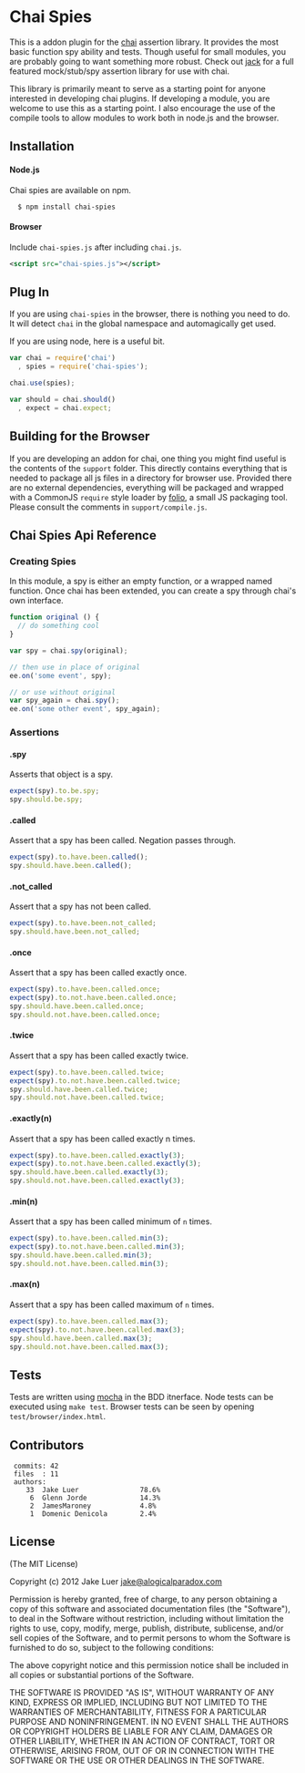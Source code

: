 # Chai Spies

This is a addon plugin for the [chai](http://github.com/logicalparadox/chai) assertion library. It provides the 
most basic function spy ability and tests. Though useful for small modules, you are probably going to want something
more robust. Check out [jack](http://github.com/vesln/jack) for a full featured mock/stub/spy assertion library for use with chai.

This library is primarily meant to serve as a starting point for anyone interested in developing chai plugins. If
developing a module, you are welcome to use this as a starting point. I also encourage the use of the compile
tools to allow modules to work both in node.js and the browser.

## Installation

#### Node.js

Chai spies are available on npm.

      $ npm install chai-spies

#### Browser

Include `chai-spies.js` after including `chai.js`. 

```xml
<script src="chai-spies.js"></script>
```

## Plug In

If you are using `chai-spies` in the browser, there is nothing you need to do. It will detect `chai` in the global
namespace and automagically get used.

If you are using node, here is a useful bit.

```js
var chai = require('chai')
  , spies = require('chai-spies');

chai.use(spies);

var should = chai.should()
  , expect = chai.expect; 
```

## Building for the Browser

If you are developing an addon for chai, one thing you might find useful is the contents of the `support` folder.
This directly contains everything that is needed to package all js files in a directory for browser use. Provided
there are no external dependencies, everything will be packaged and wrapped with a CommonJS `require` style loader
by [folio](https://github.com/logicalparadox/folio), a small JS packaging tool. Please consult the comments in `support/compile.js`.

## Chai Spies Api Reference

### Creating Spies

In this module, a spy is either an empty function, or a wrapped named function.
Once chai has been extended, you can create a spy through chai's own interface.

```js
function original () {
  // do something cool
}

var spy = chai.spy(original);

// then use in place of original
ee.on('some event', spy);

// or use without original
var spy_again = chai.spy();
ee.on('some other event', spy_again);
```

### Assertions

#### .spy

Asserts that object is a spy.

```js
expect(spy).to.be.spy;
spy.should.be.spy;
```

#### .called

Assert that a spy has been called. Negation passes through.

```js
expect(spy).to.have.been.called();
spy.should.have.been.called();
```

#### .not_called

Assert that a spy has not been called. 

```js
expect(spy).to.have.been.not_called;
spy.should.have.been.not_called;
```

#### .once

Assert that a spy has been called exactly once.

```js
expect(spy).to.have.been.called.once;
expect(spy).to.not.have.been.called.once;
spy.should.have.been.called.once;
spy.should.not.have.been.called.once;
```

#### .twice

Assert that a spy has been called exactly twice.

```js
expect(spy).to.have.been.called.twice;
expect(spy).to.not.have.been.called.twice;
spy.should.have.been.called.twice;
spy.should.not.have.been.called.twice;
```

#### .exactly(n)

Assert that a spy has been called exactly n times.

```js
expect(spy).to.have.been.called.exactly(3);
expect(spy).to.not.have.been.called.exactly(3);
spy.should.have.been.called.exactly(3);
spy.should.not.have.been.called.exactly(3);
```

#### .min(n)

Assert that a spy has been called minimum of `n` times.

```js
expect(spy).to.have.been.called.min(3);
expect(spy).to.not.have.been.called.min(3);
spy.should.have.been.called.min(3);
spy.should.not.have.been.called.min(3);
```

#### .max(n)

Assert that a spy has been called maximum of `n` times.

```js
expect(spy).to.have.been.called.max(3);
expect(spy).to.not.have.been.called.max(3);
spy.should.have.been.called.max(3);
spy.should.not.have.been.called.max(3);
```

## Tests 

Tests are written using [mocha](http://github.com/visionmedia/mocha) in the BDD itnerface.
Node tests can be executed using `make test`. Browser tests can be seen by opening `test/browser/index.html`.

## Contributors

     commits: 42
     files  : 11
     authors: 
        33  Jake Luer               78.6%
         6  Glenn Jorde             14.3%
         2  JamesMaroney            4.8%
         1  Domenic Denicola        2.4%

## License

(The MIT License)

Copyright (c) 2012 Jake Luer <jake@alogicalparadox.com>

Permission is hereby granted, free of charge, to any person obtaining a copy
of this software and associated documentation files (the "Software"), to deal
in the Software without restriction, including without limitation the rights
to use, copy, modify, merge, publish, distribute, sublicense, and/or sell
copies of the Software, and to permit persons to whom the Software is
furnished to do so, subject to the following conditions:

The above copyright notice and this permission notice shall be included in
all copies or substantial portions of the Software.

THE SOFTWARE IS PROVIDED "AS IS", WITHOUT WARRANTY OF ANY KIND, EXPRESS OR
IMPLIED, INCLUDING BUT NOT LIMITED TO THE WARRANTIES OF MERCHANTABILITY,
FITNESS FOR A PARTICULAR PURPOSE AND NONINFRINGEMENT. IN NO EVENT SHALL THE
AUTHORS OR COPYRIGHT HOLDERS BE LIABLE FOR ANY CLAIM, DAMAGES OR OTHER
LIABILITY, WHETHER IN AN ACTION OF CONTRACT, TORT OR OTHERWISE, ARISING FROM,
OUT OF OR IN CONNECTION WITH THE SOFTWARE OR THE USE OR OTHER DEALINGS IN
THE SOFTWARE.
